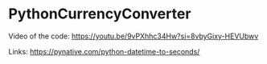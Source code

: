 # PythonCurrencyConverter

Video of the code:
https://youtu.be/9vPXhhc34Hw?si=8vbyGixy-HEVUbwv


Links:
https://pynative.com/python-datetime-to-seconds/
